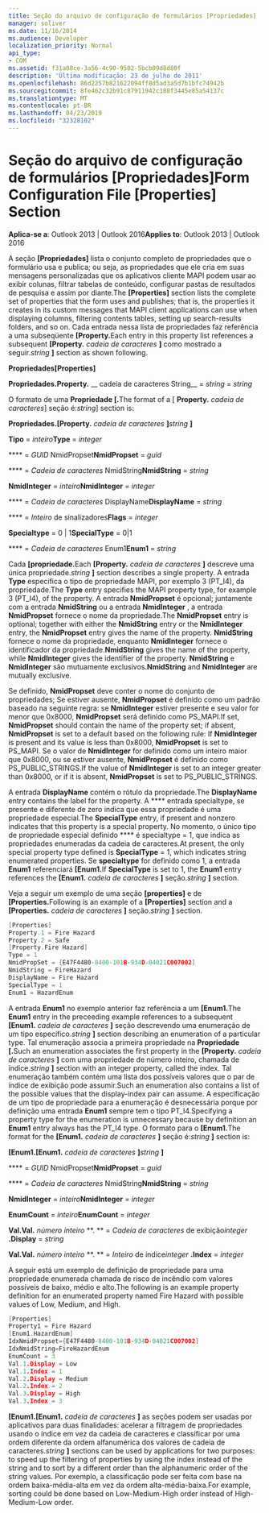 ```yaml
---
title: Seção do arquivo de configuração de formulários [Propriedades]
manager: soliver
ms.date: 11/16/2014
ms.audience: Developer
localization_priority: Normal
api_type:
- COM
ms.assetid: f31a08ce-3a56-4c90-9502-5bcb09d8d80f
description: 'Última modificação: 23 de julho de 2011'
ms.openlocfilehash: 86d2257b821622094ff8d5ad3a5d7b1bfc74942b
ms.sourcegitcommit: 8fe462c32b91c87911942c188f3445e85a54137c
ms.translationtype: MT
ms.contentlocale: pt-BR
ms.lasthandoff: 04/23/2019
ms.locfileid: "32328102"
---
```

# <a name="form-configuration-file-properties-section"></a><span data-ttu-id="26a6c-103">Seção do arquivo de configuração de formulários [Propriedades]</span><span class="sxs-lookup"><span data-stu-id="26a6c-103">Form Configuration File [Properties] Section</span></span>

  
  
<span data-ttu-id="26a6c-104">**Aplica-se a**: Outlook 2013 | Outlook 2016</span><span class="sxs-lookup"><span data-stu-id="26a6c-104">**Applies to**: Outlook 2013 | Outlook 2016</span></span> 
  
<span data-ttu-id="26a6c-105">A seção **[Propriedades]** lista o conjunto completo de propriedades que o formulário usa e publica; ou seja, as propriedades que ele cria em suas mensagens personalizadas que os aplicativos cliente MAPI podem usar ao exibir colunas, filtrar tabelas de conteúdo, configurar pastas de resultados de pesquisa e assim por diante.</span><span class="sxs-lookup"><span data-stu-id="26a6c-105">The **[Properties]** section lists the complete set of properties that the form uses and publishes; that is, the properties it creates in its custom messages that MAPI client applications can use when displaying columns, filtering contents tables, setting up search-results folders, and so on.</span></span> <span data-ttu-id="26a6c-106">Cada entrada nessa lista de propriedades faz referência a uma subseqüente **[Property.**</span><span class="sxs-lookup"><span data-stu-id="26a6c-106">Each entry in this property list references a subsequent **[Property.**</span></span> <span data-ttu-id="26a6c-107">_cadeia de caracteres_ **]** como mostrado a seguir.</span><span class="sxs-lookup"><span data-stu-id="26a6c-107">_string_ **]** section as shown following.</span></span> 
  
 <span data-ttu-id="26a6c-108">**Propriedades**</span><span class="sxs-lookup"><span data-stu-id="26a6c-108">**[Properties]**</span></span>
  
 <span data-ttu-id="26a6c-109">**Propriedades.**</span><span class="sxs-lookup"><span data-stu-id="26a6c-109">**Property.**</span></span> <span data-ttu-id="26a6c-110">__ cadeia de caracteres String__  =  </span><span class="sxs-lookup"><span data-stu-id="26a6c-110">_string_ =  _string_</span></span>
  
<span data-ttu-id="26a6c-111">O formato de uma **Propriedade [.**</span><span class="sxs-lookup"><span data-stu-id="26a6c-111">The format of a [ **Property.**</span></span> <span data-ttu-id="26a6c-112">_cadeia de caracteres_] seção é:</span><span class="sxs-lookup"><span data-stu-id="26a6c-112">_string_] section is:</span></span> 
  
 <span data-ttu-id="26a6c-113">**Propriedades.**</span><span class="sxs-lookup"><span data-stu-id="26a6c-113">**[Property.**</span></span> <span data-ttu-id="26a6c-114">_cadeia de caracteres_ **]**</span><span class="sxs-lookup"><span data-stu-id="26a6c-114">_string_ **]**</span></span>
  
 <span data-ttu-id="26a6c-115">**Tipo** =  _inteiro_</span><span class="sxs-lookup"><span data-stu-id="26a6c-115">**Type** =  _integer_</span></span>
  
 <span data-ttu-id="26a6c-116">\*\*\*\* =  _GUID_ NmidPropset</span><span class="sxs-lookup"><span data-stu-id="26a6c-116">**NmidPropset** =  _guid_</span></span>
  
 <span data-ttu-id="26a6c-117">\*\*\*\* =  _Cadeia de caracteres_ NmidString</span><span class="sxs-lookup"><span data-stu-id="26a6c-117">**NmidString** =  _string_</span></span>
  
 <span data-ttu-id="26a6c-118">**NmidInteger** =  _inteiro_</span><span class="sxs-lookup"><span data-stu-id="26a6c-118">**NmidInteger** =  _integer_</span></span>
  
 <span data-ttu-id="26a6c-119">\*\*\*\* =  _Cadeia de caracteres_ DisplayName</span><span class="sxs-lookup"><span data-stu-id="26a6c-119">**DisplayName** =  _string_</span></span>
  
 <span data-ttu-id="26a6c-120">\*\*\*\* =  _Inteiro_ de sinalizadores</span><span class="sxs-lookup"><span data-stu-id="26a6c-120">**Flags** =  _integer_</span></span>
  
 <span data-ttu-id="26a6c-121">**Specialtype** = 0 | 1</span><span class="sxs-lookup"><span data-stu-id="26a6c-121">**SpecialType** = 0|1</span></span> 
  
 <span data-ttu-id="26a6c-122">\*\*\*\* =  _Cadeia de caracteres_ Enum1</span><span class="sxs-lookup"><span data-stu-id="26a6c-122">**Enum1** =  _string_</span></span>
  
<span data-ttu-id="26a6c-123">Cada **[propriedade.**</span><span class="sxs-lookup"><span data-stu-id="26a6c-123">Each **[Property.**</span></span> <span data-ttu-id="26a6c-124">_cadeia de caracteres_ **]** descreve uma única propriedade.</span><span class="sxs-lookup"><span data-stu-id="26a6c-124">_string_ **]** section describes a single property.</span></span> <span data-ttu-id="26a6c-125">A entrada **Type** especifica o tipo de propriedade MAPI, por exemplo 3 (PT_I4), da propriedade.</span><span class="sxs-lookup"><span data-stu-id="26a6c-125">The **Type** entry specifies the MAPI property type, for example 3 (PT_I4), of the property.</span></span> <span data-ttu-id="26a6c-126">A entrada **NmidPropset** é opcional; juntamente com a entrada **NmidString** ou a entrada **NmidInteger** , a entrada **NmidPropset** fornece o nome da propriedade.</span><span class="sxs-lookup"><span data-stu-id="26a6c-126">The **NmidPropset** entry is optional; together with either the **NmidString** entry or the **NmidInteger** entry, the **NmidPropset** entry gives the name of the property.</span></span> <span data-ttu-id="26a6c-127">**NmidString** fornece o nome da propriedade, enquanto **NmidInteger** fornece o identificador da propriedade.</span><span class="sxs-lookup"><span data-stu-id="26a6c-127">**NmidString** gives the name of the property, while **NmidInteger** gives the identifier of the property.</span></span> <span data-ttu-id="26a6c-128">**NmidString** e **NmidInteger** são mutuamente exclusivos.</span><span class="sxs-lookup"><span data-stu-id="26a6c-128">**NmidString** and **NmidInteger** are mutually exclusive.</span></span> 
  
<span data-ttu-id="26a6c-129">Se definido, **NmidPropset** deve conter o nome do conjunto de propriedades; Se estiver ausente, **NmidPropset** é definido como um padrão baseado na seguinte regra: se **NmidInteger** estiver presente e seu valor for menor que 0x8000, **NmidPropset** será definido como PS_MAPI.</span><span class="sxs-lookup"><span data-stu-id="26a6c-129">If set, **NmidPropset** should contain the name of the property set; if absent, **NmidPropset** is set to a default based on the following rule: If **NmidInteger** is present and its value is less than 0x8000, **NmidPropset** is set to PS_MAPI.</span></span> <span data-ttu-id="26a6c-130">Se o valor de **NmidInteger** for definido como um inteiro maior que 0x8000, ou se estiver ausente, **NmidPropset** é definido como PS_PUBLIC_STRINGS.</span><span class="sxs-lookup"><span data-stu-id="26a6c-130">If the value of **NmidInteger** is set to an integer greater than 0x8000, or if it is absent, **NmidPropset** is set to PS_PUBLIC_STRINGS.</span></span> 
  
<span data-ttu-id="26a6c-131">A entrada **DisplayName** contém o rótulo da propriedade.</span><span class="sxs-lookup"><span data-stu-id="26a6c-131">The **DisplayName** entry contains the label for the property.</span></span> <span data-ttu-id="26a6c-132">A \*\*\*\* entrada specialtype, se presente e diferente de zero indica que essa propriedade é uma propriedade especial.</span><span class="sxs-lookup"><span data-stu-id="26a6c-132">The **SpecialType** entry, if present and nonzero indicates that this property is a special property.</span></span> <span data-ttu-id="26a6c-133">No momento, o único tipo de propriedade especial definido \*\*\*\* é specialtype = 1, que indica as propriedades enumeradas da cadeia de caracteres.</span><span class="sxs-lookup"><span data-stu-id="26a6c-133">At present, the only special property type defined is **SpecialType** = 1, which indicates string enumerated properties.</span></span> <span data-ttu-id="26a6c-134">Se **specialtype** for definido como 1, a entrada **Enum1** referenciará **[Enum1.**</span><span class="sxs-lookup"><span data-stu-id="26a6c-134">If **SpecialType** is set to 1, the **Enum1** entry references the **[Enum1.**</span></span> <span data-ttu-id="26a6c-135">_cadeia de caracteres_ **]** seção.</span><span class="sxs-lookup"><span data-stu-id="26a6c-135">_string_ **]** section.</span></span> 
  
<span data-ttu-id="26a6c-136">Veja a seguir um exemplo de uma seção **[properties]** e de **[Properties.**</span><span class="sxs-lookup"><span data-stu-id="26a6c-136">Following is an example of a **[Properties]** section and a **[Properties.**</span></span> <span data-ttu-id="26a6c-137">_cadeia de caracteres_ **]** seção.</span><span class="sxs-lookup"><span data-stu-id="26a6c-137">_string_ **]** section.</span></span> 
  
```cpp
[Properties]
Property.1 = Fire Hazard
Property.2 = Safe
[Property.Fire Hazard]
Type = 1
NmidPropSet = {E47F4480-8400-101B-934D-04021C007002]
NmidString = FireHazard
DisplayName = Fire Hazard
SpecialType = 1
Enum1 = HazardEnum

```

<span data-ttu-id="26a6c-138">A entrada **Enum1** no exemplo anterior faz referência a um **[Enum1.**</span><span class="sxs-lookup"><span data-stu-id="26a6c-138">The **Enum1** entry in the preceeding example references to a subsequent **[Enum1.**</span></span> <span data-ttu-id="26a6c-139">_cadeia de caracteres_ **]** seção descrevendo uma enumeração de um tipo específico.</span><span class="sxs-lookup"><span data-stu-id="26a6c-139">_string_ **]** section describing an enumeration of a particular type.</span></span> <span data-ttu-id="26a6c-140">Tal enumeração associa a primeira propriedade na **Propriedade [.**</span><span class="sxs-lookup"><span data-stu-id="26a6c-140">Such an enumeration associates the first property in the **[Property.**</span></span> <span data-ttu-id="26a6c-141">_cadeia de caracteres_ **]** com uma propriedade de número inteiro, chamada de índice.</span><span class="sxs-lookup"><span data-stu-id="26a6c-141">_string_ **]** section with an integer property, called the index.</span></span> <span data-ttu-id="26a6c-142">Tal enumeração também contém uma lista dos possíveis valores que o par de índice de exibição pode assumir.</span><span class="sxs-lookup"><span data-stu-id="26a6c-142">Such an enumeration also contains a list of the possible values that the display-index pair can assume.</span></span> <span data-ttu-id="26a6c-143">A especificação de um tipo de propriedade para a enumeração é desnecessária porque por definição uma entrada **Enum1** sempre tem o tipo PT_I4.</span><span class="sxs-lookup"><span data-stu-id="26a6c-143">Specifying a property type for the enumeration is unnecessary because by definition an **Enum1** entry always has the PT_I4 type.</span></span> <span data-ttu-id="26a6c-144">O formato para o **[Enum1.**</span><span class="sxs-lookup"><span data-stu-id="26a6c-144">The format for the **[Enum1.**</span></span> <span data-ttu-id="26a6c-145">_cadeia de caracteres_ **]** seção é:</span><span class="sxs-lookup"><span data-stu-id="26a6c-145">_string_ **]** section is:</span></span> 
  
 <span data-ttu-id="26a6c-146">**[Enum1.**</span><span class="sxs-lookup"><span data-stu-id="26a6c-146">**[Enum1.**</span></span> <span data-ttu-id="26a6c-147">_cadeia de caracteres_ **]**</span><span class="sxs-lookup"><span data-stu-id="26a6c-147">_string_ **]**</span></span>
  
 <span data-ttu-id="26a6c-148">\*\*\*\* =  _GUID_ NmidPropset</span><span class="sxs-lookup"><span data-stu-id="26a6c-148">**NmidPropset** =  _guid_</span></span>
  
 <span data-ttu-id="26a6c-149">\*\*\*\* =  _Cadeia de caracteres_ NmidString</span><span class="sxs-lookup"><span data-stu-id="26a6c-149">**NmidString** =  _string_</span></span>
  
 <span data-ttu-id="26a6c-150">**NmidInteger** =  _inteiro_</span><span class="sxs-lookup"><span data-stu-id="26a6c-150">**NmidInteger** =  _integer_</span></span>
  
 <span data-ttu-id="26a6c-151">**EnumCount** =  _inteiro_</span><span class="sxs-lookup"><span data-stu-id="26a6c-151">**EnumCount** =  _integer_</span></span>
  
 <span data-ttu-id="26a6c-152">**Val.**</span><span class="sxs-lookup"><span data-stu-id="26a6c-152">**Val.**</span></span> <span data-ttu-id="26a6c-153">_número inteiro_ \*\*. \*\* =  _Cadeia de caracteres_ de exibição</span><span class="sxs-lookup"><span data-stu-id="26a6c-153">_integer_ **.Display** =  _string_</span></span>
  
 <span data-ttu-id="26a6c-154">**Val.**</span><span class="sxs-lookup"><span data-stu-id="26a6c-154">**Val.**</span></span> <span data-ttu-id="26a6c-155">_número inteiro_ \*\*. \*\* =  _Inteiro_ de índice</span><span class="sxs-lookup"><span data-stu-id="26a6c-155">_integer_ **.Index** =  _integer_</span></span>
  
<span data-ttu-id="26a6c-156">A seguir está um exemplo de definição de propriedade para uma propriedade enumerada chamada de risco de incêndio com valores possíveis de baixo, médio e alto.</span><span class="sxs-lookup"><span data-stu-id="26a6c-156">The following is an example property definition for an enumerated property named Fire Hazard with possible values of Low, Medium, and High.</span></span>
  
```cpp
[Properties]
Property1 = Fire Hazard
[Enum1.HazardEnum]
IdxNmidPropset={E47F4480-8400-101B-934D-04021C007002]
IdxNmidString=FireHazardEnum
EnumCount = 3
Val.1.Display = Low
Val.1.Index = 1
Val.2.Display = Medium
Val.2.Index = 2
Val.3.Display = High
Val.3.Index = 3

```

 <span data-ttu-id="26a6c-157">**[Enum1.**</span><span class="sxs-lookup"><span data-stu-id="26a6c-157">**[Enum1.**</span></span> <span data-ttu-id="26a6c-158">_cadeia de caracteres_ **]** as seções podem ser usadas por aplicativos para duas finalidades: acelerar a filtragem de propriedades usando o índice em vez da cadeia de caracteres e classificar por uma ordem diferente da ordem alfanumérica dos valores de cadeia de caracteres.</span><span class="sxs-lookup"><span data-stu-id="26a6c-158">_string_ **]** sections can be used by applications for two purposes: to speed up the filtering of properties by using the index instead of the string and to sort by a different order than the alphanumeric order of the string values.</span></span> <span data-ttu-id="26a6c-159">Por exemplo, a classificação pode ser feita com base na ordem baixa-média-alta em vez da ordem alta-média-baixa.</span><span class="sxs-lookup"><span data-stu-id="26a6c-159">For example, sorting could be done based on Low-Medium-High order instead of High-Medium-Low order.</span></span> 
  

